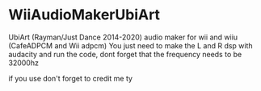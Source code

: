 # WiiAudioMakerUbiArt
UbiArt (Rayman/Just Dance 2014-2020) audio maker for wii and wiiu (CafeADPCM and Wii adpcm)
You just need to make the L and R dsp with audacity and run the code, dont forget that the frequency needs to be 32000hz

if you use don't forget to credit me ty
